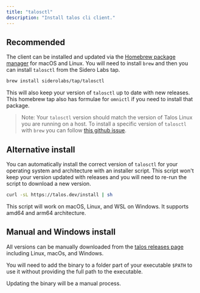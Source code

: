 ```yaml
---
title: "talosctl"
description: "Install talos cli client."
---
```


## Recommended

The client can be installed and updated via the [Homebrew package manager](https://brew.sh/) for macOS and Linux.
You will need to install `brew` and then you can install `talosctl` from the Sidero Labs tap.

```bash
brew install siderolabs/tap/talosctl
```

This will also keep your version of `talosctl` up to date with new releases.
This homebrew tap also has formulae for `omnictl` if you need to install that package.

> Note: Your `talosctl` version should match the version of Talos Linux you are running on a host.
> To install a specific version of `talosctl` with `brew` you can follow [this github issue](https://github.com/siderolabs/homebrew-tap/issues/75).

## Alternative install

You can automatically install the correct version of `talosctl` for your operating system and architecture with an installer script.
This script won't keep your version updated with releases and you will need to re-run the script to download a new version.

```bash
curl -sL https://talos.dev/install | sh
```

This script will work on macOS, Linux, and WSL on Windows.
It supports amd64 and arm64 architecture.

## Manual and Windows install

All versions can be manually downloaded from the [talos releases page](https://github.com/siderolabs/talos/releases/) including Linux, macOs, and Windows.

You will need to add the binary to a folder part of your executable `$PATH` to use it without providing the full path to the executable.

Updating the binary will be a manual process.
